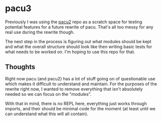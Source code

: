 # pacu3

Previously I was using the [pacu2](https://github.com/RyanJarv/pacu2) repo as a scratch space for testing potential features for a future rewrite
of pacu. That's all too messy for any real use during the rewrite though.

The next step in the process is figuring out what modules should be kept and what the overall structure should look like then writing basic tests
for what needs to be worked on. I'm hoping to use this repo for that.

## Thoughts

Right now pacu (and pacu2) has a lot of stuff going on of questionable use which makes it difficult to understand and maintain. For the purposes of
the rewrite right now, I wanted to remove everything that isn't absolutely needed so we can focus on the "modules".

With that in mind, there is no REPL here, everything just works through imports, and their should be minimal code for the moment (at least until
we can understand what this will all contain).
